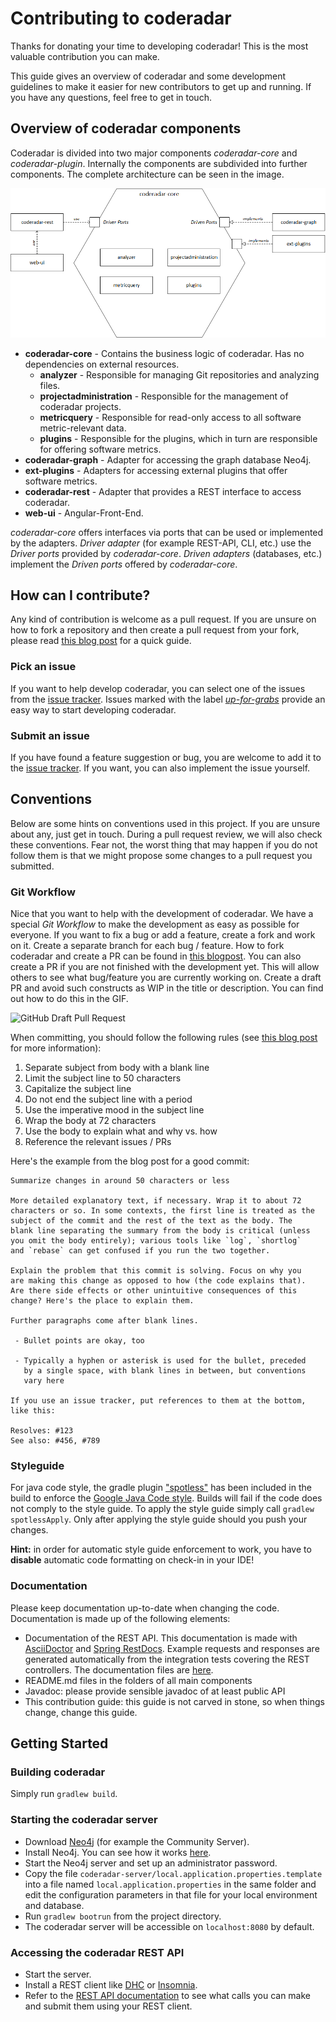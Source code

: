 # Contributing to coderadar

Thanks for donating your time to developing coderadar! 
This is the most valuable contribution you can make.

This guide gives an overview of coderadar and some development guidelines to make it easier for new contributors to get up and running.
If you have any questions, feel free to get in touch.

## Overview of coderadar components

Coderadar is divided into two major components _coderadar-core_ and _coderadar-plugin_.
Internally the components are subdivided into further components.
The complete architecture can be seen in the image.

![coderadar architecture](assets/coderadar_architecture.png)

- **coderadar-core** - Contains the business logic of coderadar. Has no dependencies on external resources.
	- **analyzer** - Responsible for managing Git repositories and analyzing files.
	- **projectadministration** - Responsible for the management of coderadar projects.
	- **metricquery** - Responsible for read-only access to all software metric-relevant data.
	- **plugins** - Responsible for the plugins, which in turn are responsible for offering software metrics.
- **coderadar-graph** - Adapter for accessing the graph database Neo4j.
- **ext-plugins** - Adapters for accessing external plugins that offer software metrics.
- **coderadar-rest** - Adapter that provides a REST interface to access coderadar.
- **web-ui** - Angular-Front-End.

_coderadar-core_ offers interfaces via ports that can be used or implemented by the adapters.
_Driver adapter_ (for example REST-API, CLI, etc.) use the _Driver ports_ provided by _coderadar-core_.
_Driven adapters_ (databases, etc.) implement the _Driven ports_ offered by _coderadar-core_.

## How can I contribute?

Any kind of contribution is welcome as a pull request.
If you are unsure on how to fork a repository and then create a pull request from your fork, please read [this blog post](https://reflectoring.io/github-fork-and-pull/) for a quick guide.

### Pick an issue

If you want to help develop coderadar, you can select one of the issues from the [issue tracker](https://github.com/reflectoring/coderadar/issues).
Issues marked with the label [_up-for-grabs_](https://github.com/reflectoring/coderadar/issues?q=is%3Aissue+is%3Aopen+label%3Aup-for-grabs) provide an easy way to start developing coderadar.

### Submit an issue

If you have found a feature suggestion or bug, you are welcome to add it to the [issue tracker](https://github.com/reflectoring/coderadar/issues).
If you want, you can also implement the issue yourself.

## Conventions

Below are some hints on conventions used in this project.
If you are unsure about any, just get in touch.
During a pull request review, we will also check these conventions.
Fear not, the worst thing that may happen if you do not follow them is that we might propose some changes to a pull request you submitted.

### Git Workflow

Nice that you want to help with the development of coderadar.
We have a special _Git Workflow_ to make the development as easy as possible for everyone.
If you want to fix a bug or add a feature, create a fork and work on it.
Create a separate branch for each bug / feature.
How to fork coderadar and create a PR can be found in [this blogpost](https://reflectoring.io/github-fork-and-pull/).
You can also create a PR if you are not finished with the development yet.
This will allow others to see what bug/feature you are currently working on.
Create a draft PR and avoid such constructs as WIP in the title or description.
You can find out how to do this in the GIF.

![GitHub Draft Pull Request](https://i1.wp.com/user-images.githubusercontent.com/3477155/52671177-5d0e0100-2ee8-11e9-8645-bdd923b7d93b.gif?resize=1024%2C512&ssl=1)

When committing, you should follow the following rules (see [this blog post](https://chris.beams.io/posts/git-commit/) for more information):

1. Separate subject from body with a blank line
2. Limit the subject line to 50 characters
3. Capitalize the subject line
4. Do not end the subject line with a period
5. Use the imperative mood in the subject line
6. Wrap the body at 72 characters
7. Use the body to explain what and why vs. how
8. Reference the relevant issues / PRs

Here's the example from the blog post for a good commit:

```
Summarize changes in around 50 characters or less

More detailed explanatory text, if necessary. Wrap it to about 72
characters or so. In some contexts, the first line is treated as the
subject of the commit and the rest of the text as the body. The
blank line separating the summary from the body is critical (unless
you omit the body entirely); various tools like `log`, `shortlog`
and `rebase` can get confused if you run the two together.

Explain the problem that this commit is solving. Focus on why you
are making this change as opposed to how (the code explains that).
Are there side effects or other unintuitive consequences of this
change? Here's the place to explain them.

Further paragraphs come after blank lines.

 - Bullet points are okay, too

 - Typically a hyphen or asterisk is used for the bullet, preceded
   by a single space, with blank lines in between, but conventions
   vary here

If you use an issue tracker, put references to them at the bottom,
like this:

Resolves: #123
See also: #456, #789
```

### Styleguide

For java code style, the gradle plugin ["spotless"](https://github.com/diffplug/spotless) has been included in the build to enforce the [Google Java Code style](https://google.github.io/styleguide/javaguide.html).
Builds will fail if  the code does not comply to the style guide.
To apply the style guide simply call  `gradlew spotlessApply`.
Only after applying the style guide should you push your changes.

**Hint:** in order for automatic style guide enforcement to work, you have to **disable** automatic code formatting on check-in in your IDE!

### Documentation

Please keep documentation up-to-date when changing the code.
Documentation is made up of the following elements:

- Documentation of the REST API.
This documentation is made with [AsciiDoctor](http://asciidoctor.org/) and [Spring RestDocs](https://projects.spring.io/spring-restdocs/).
Example requests and responses are generated automatically from the integration tests covering the REST controllers.
The documentation files are [here](https://github.com/reflectoring/coderadar/tree/master/coderadar-server/coderadar-core/src/main/asciidoc).
- README.md files in the folders of all main components
- Javadoc: please provide sensible javadoc of at least public API
- This contribution guide: this guide is not carved in stone, so when things change, change this guide. 
  
## Getting Started

### Building coderadar

Simply run `gradlew build`.

### Starting the coderadar server

- Download [Neo4j](https://neo4j.com/download-center) (for example the Community Server).
- Install Neo4j. You can see how it works [here](https://neo4j.com/docs/operations-manual/current/installation/).
- Start the Neo4j server and set up an administrator password.
- Copy the file `coderadar-server/local.application.properties.template` into a file named `local.application.properties`
in the same folder and edit the configuration parameters in that file for your local environment and database.
- Run `gradlew bootrun` from the project directory.
- The coderadar server will be accessible on `localhost:8080` by default.

### Accessing the coderadar REST API

- Start the server.
- Install a REST client like [DHC](https://client.restlet.com/) or [Insomnia](https://insomnia.rest/).
- Refer to the [REST API documentation](https://cdn.rawgit.com/reflectoring/coderadar/gh-pages/current/docs/restapi.html) to see what calls you can make and submit them using your REST client.
